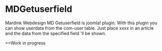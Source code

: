 MDGetuserfield
==============

Mardink Webdesign MD Getuserfield is joomla! plugin.
With this plugin you can show userdata from the com-user table.
Just place <getuserfield>xxxx</getuserfied> in an article and the data from the specified field 'll be shown.


==Work in progress
